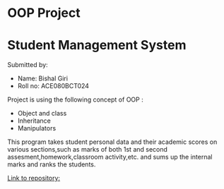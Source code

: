 # OOP Project
# Student Management System

Submitted by:
* Name: Bishal Giri
* Roll no: ACE080BCT024

Project is using the following concept of OOP :
* Object and class
* Inheritance
* Manipulators

This program takes student personal data and their academic scores on various sections,such as marks of both 1st and second assesment,homework,classroom activity,etc. and sums up the internal marks and ranks the students.

[Link to repository:](https://github.com/bishal-777/OOP_Project.git)